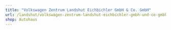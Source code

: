 ```yaml
---
title: "Volkswagen Zentrum Landshut Eichbichler GmbH & Co. GmbH"
url: /landshut/volkswagen-zentrum-landshut-eichbichler-gmbh-und-co-gmbh/
shop: Autohaus
---
```


